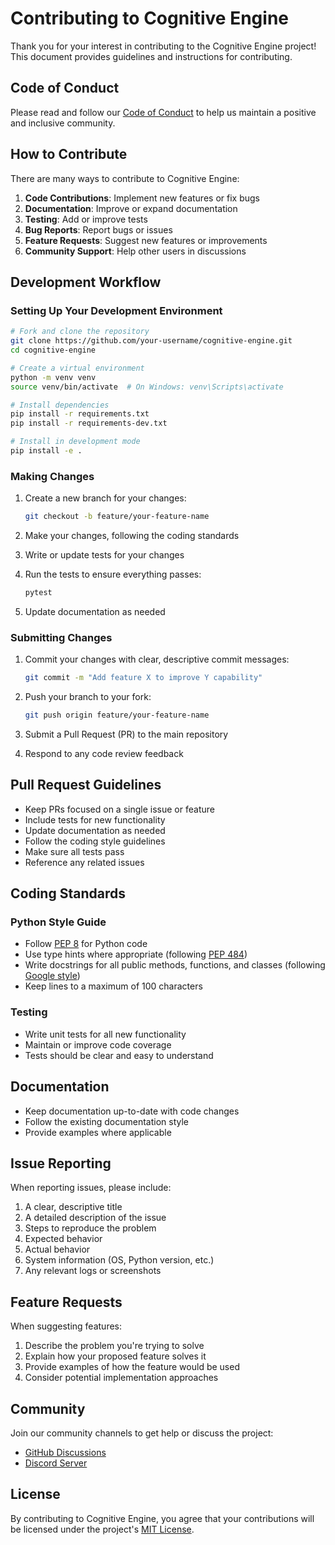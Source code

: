 # Contributing to Cognitive Engine

Thank you for your interest in contributing to the Cognitive Engine project! This document provides guidelines and instructions for contributing.

## Code of Conduct

Please read and follow our [Code of Conduct](code_of_conduct.md) to help us maintain a positive and inclusive community.

## How to Contribute

There are many ways to contribute to Cognitive Engine:

1. **Code Contributions**: Implement new features or fix bugs
2. **Documentation**: Improve or expand documentation
3. **Testing**: Add or improve tests
4. **Bug Reports**: Report bugs or issues
5. **Feature Requests**: Suggest new features or improvements
6. **Community Support**: Help other users in discussions

## Development Workflow

### Setting Up Your Development Environment

```bash
# Fork and clone the repository
git clone https://github.com/your-username/cognitive-engine.git
cd cognitive-engine

# Create a virtual environment
python -m venv venv
source venv/bin/activate  # On Windows: venv\Scripts\activate

# Install dependencies
pip install -r requirements.txt
pip install -r requirements-dev.txt

# Install in development mode
pip install -e .
```

### Making Changes

1. Create a new branch for your changes:
   ```bash
   git checkout -b feature/your-feature-name
   ```

2. Make your changes, following the coding standards

3. Write or update tests for your changes

4. Run the tests to ensure everything passes:
   ```bash
   pytest
   ```

5. Update documentation as needed

### Submitting Changes

1. Commit your changes with clear, descriptive commit messages:
   ```bash
   git commit -m "Add feature X to improve Y capability"
   ```

2. Push your branch to your fork:
   ```bash
   git push origin feature/your-feature-name
   ```

3. Submit a Pull Request (PR) to the main repository

4. Respond to any code review feedback

## Pull Request Guidelines

- Keep PRs focused on a single issue or feature
- Include tests for new functionality
- Update documentation as needed
- Follow the coding style guidelines
- Make sure all tests pass
- Reference any related issues

## Coding Standards

### Python Style Guide

- Follow [PEP 8](https://www.python.org/dev/peps/pep-0008/) for Python code
- Use type hints where appropriate (following [PEP 484](https://www.python.org/dev/peps/pep-0484/))
- Write docstrings for all public methods, functions, and classes (following [Google style](https://google.github.io/styleguide/pyguide.html#38-comments-and-docstrings))
- Keep lines to a maximum of 100 characters

### Testing

- Write unit tests for all new functionality
- Maintain or improve code coverage
- Tests should be clear and easy to understand

## Documentation

- Keep documentation up-to-date with code changes
- Follow the existing documentation style
- Provide examples where applicable

## Issue Reporting

When reporting issues, please include:

1. A clear, descriptive title
2. A detailed description of the issue
3. Steps to reproduce the problem
4. Expected behavior
5. Actual behavior
6. System information (OS, Python version, etc.)
7. Any relevant logs or screenshots

## Feature Requests

When suggesting features:

1. Describe the problem you're trying to solve
2. Explain how your proposed feature solves it
3. Provide examples of how the feature would be used
4. Consider potential implementation approaches

## Community

Join our community channels to get help or discuss the project:

- [GitHub Discussions](https://github.com/yourusername/cognitive-engine/discussions)
- [Discord Server](https://discord.gg/your-discord-link)

## License

By contributing to Cognitive Engine, you agree that your contributions will be licensed under the project's [MIT License](../LICENSE). 